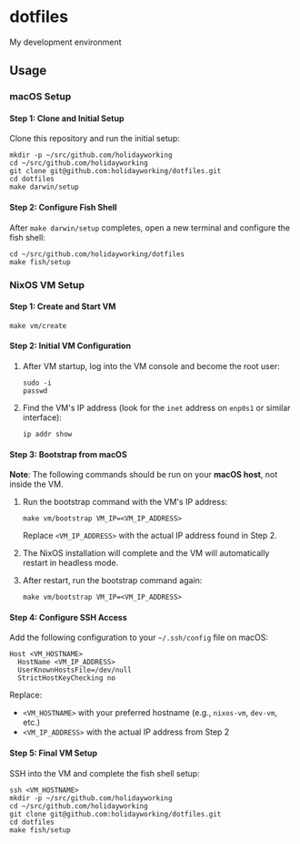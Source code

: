 # dotfiles

My development environment

## Usage

### macOS Setup

#### Step 1: Clone and Initial Setup

Clone this repository and run the initial setup:

```shell
mkdir -p ~/src/github.com/holidayworking
cd ~/src/github.com/holidayworking
git clone git@github.com:holidayworking/dotfiles.git
cd dotfiles
make darwin/setup
```

#### Step 2: Configure Fish Shell

After `make darwin/setup` completes, open a new terminal and configure the fish shell:

```shell
cd ~/src/github.com/holidayworking/dotfiles
make fish/setup
```

### NixOS VM Setup

#### Step 1: Create and Start VM

```shell
make vm/create
```

#### Step 2: Initial VM Configuration

1. After VM startup, log into the VM console and become the root user:

   ```shell
   sudo -i
   passwd
   ```

2. Find the VM's IP address (look for the `inet` address on `enp0s1` or similar interface):

   ```shell
   ip addr show
   ```

#### Step 3: Bootstrap from macOS

**Note**: The following commands should be run on your **macOS host**, not inside the VM.

1. Run the bootstrap command with the VM's IP address:

   ```shell
   make vm/bootstrap VM_IP=<VM_IP_ADDRESS>
   ```

   Replace `<VM_IP_ADDRESS>` with the actual IP address found in Step 2.

2. The NixOS installation will complete and the VM will automatically restart in headless mode.

3. After restart, run the bootstrap command again:

   ```shell
   make vm/bootstrap VM_IP=<VM_IP_ADDRESS>
   ```

#### Step 4: Configure SSH Access

Add the following configuration to your `~/.ssh/config` file on macOS:

```config
Host <VM_HOSTNAME>
  HostName <VM_IP_ADDRESS>
  UserKnownHostsFile=/dev/null
  StrictHostKeyChecking no
```

Replace:

- `<VM_HOSTNAME>` with your preferred hostname (e.g., `nixos-vm`, `dev-vm`, etc.)
- `<VM_IP_ADDRESS>` with the actual IP address from Step 2

#### Step 5: Final VM Setup

SSH into the VM and complete the fish shell setup:

```shell
ssh <VM_HOSTNAME>
mkdir -p ~/src/github.com/holidayworking
cd ~/src/github.com/holidayworking
git clone git@github.com:holidayworking/dotfiles.git
cd dotfiles
make fish/setup
```
